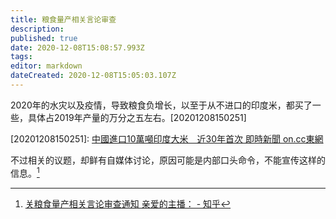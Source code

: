 ```yaml
---
title: 粮食量产相关言论审查
description: 
published: true
date: 2020-12-08T15:08:57.993Z
tags: 
editor: markdown
dateCreated: 2020-12-08T15:05:03.107Z
---
```


2020年的水灾以及疫情，导致粮食负增长，以至于从不进口的印度米，都买了一些，具体占2019年产量的万分之五左右。[20201208150251]

[20201208150251]: [中國進口10萬噸印度大米　近30年首次 即時新聞 on.cc東網](https://web.archive.org/web/20201208150251/https://hk.on.cc/hk/bkn/cnt/cnnews/20201205/bkn-20201205093851148-1205_00952_001.html)

不过相关的议题，却鲜有自媒体讨论，原因可能是内部口头命令，不能宣传这样的信息。[^ylgUN]

[^ylgUN]: [关粮食量产相关言论审查通知 亲爱的主播： - 知乎](https://archive.is/ylgUN "https://zhuanlan.zhihu.com/p/321958261")
